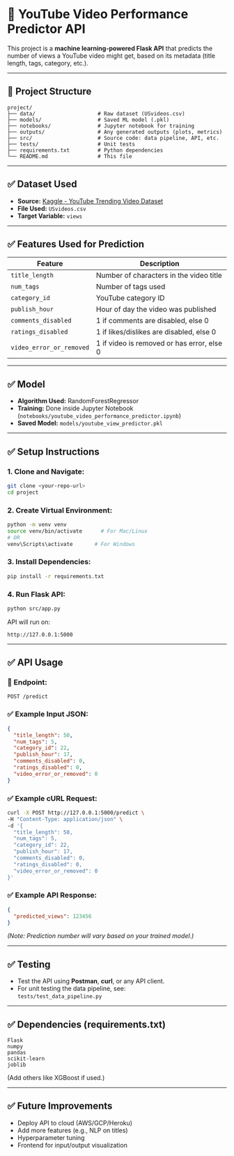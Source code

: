 
# 🎥 YouTube Video Performance Predictor API

This project is a **machine learning-powered Flask API** that predicts the number of views a YouTube video might get, based on its metadata (title length, tags, category, etc.).

---

## 📌 Project Structure

```
project/
├── data/                    # Raw dataset (USvideos.csv)
├── models/                  # Saved ML model (.pkl)
├── notebooks/               # Jupyter notebook for training
├── outputs/                 # Any generated outputs (plots, metrics)
├── src/                     # Source code: data pipeline, API, etc.
├── tests/                   # Unit tests
├── requirements.txt         # Python dependencies
└── README.md                # This file
```

---

## ✅ Dataset Used

- **Source:** [Kaggle - YouTube Trending Video Dataset](https://www.kaggle.com/datasets/datasnaek/youtube-new/data)  
- **File Used:** `USvideos.csv`  
- **Target Variable:** `views`  

---

## ✅ Features Used for Prediction

| Feature | Description |
|---|---|
| `title_length` | Number of characters in the video title |
| `num_tags` | Number of tags used |
| `category_id` | YouTube category ID |
| `publish_hour` | Hour of day the video was published |
| `comments_disabled` | 1 if comments are disabled, else 0 |
| `ratings_disabled` | 1 if likes/dislikes are disabled, else 0 |
| `video_error_or_removed` | 1 if video is removed or has error, else 0 |

---

## ✅ Model

- **Algorithm Used:** RandomForestRegressor  
- **Training:** Done inside Jupyter Notebook (`notebooks/youtube_video_performance_predictor.ipynb`)  
- **Saved Model:** `models/youtube_view_predictor.pkl`

---

## ✅ Setup Instructions

### 1. Clone and Navigate:

```bash
git clone <your-repo-url>
cd project
```

### 2. Create Virtual Environment:

```bash
python -m venv venv
source venv/bin/activate      # For Mac/Linux
# OR
venv\Scripts\activate       # For Windows
```

### 3. Install Dependencies:

```bash
pip install -r requirements.txt
```

### 4. Run Flask API:

```bash
python src/app.py
```

API will run on:

```
http://127.0.0.1:5000
```

---

## ✅ API Usage

### 🎯 Endpoint:

```
POST /predict
```

### ✅ Example Input JSON:

```json
{
  "title_length": 50,
  "num_tags": 5,
  "category_id": 22,
  "publish_hour": 17,
  "comments_disabled": 0,
  "ratings_disabled": 0,
  "video_error_or_removed": 0
}
```

### ✅ Example cURL Request:

```bash
curl -X POST http://127.0.0.1:5000/predict \
-H "Content-Type: application/json" \
-d '{
  "title_length": 50,
  "num_tags": 5,
  "category_id": 22,
  "publish_hour": 17,
  "comments_disabled": 0,
  "ratings_disabled": 0,
  "video_error_or_removed": 0
}'
```

### ✅ Example API Response:

```json
{
  "predicted_views": 123456
}
```

*(Note: Prediction number will vary based on your trained model.)*

---

## ✅ Testing

- Test the API using **Postman**, **curl**, or any API client.
- For unit testing the data pipeline, see:  
`tests/test_data_pipeline.py`

---

## ✅ Dependencies (requirements.txt)

```
Flask
numpy
pandas
scikit-learn
joblib
```

(Add others like XGBoost if used.)

---

## ✅ Future Improvements

- Deploy API to cloud (AWS/GCP/Heroku)
- Add more features (e.g., NLP on titles)
- Hyperparameter tuning
- Frontend for input/output visualization

